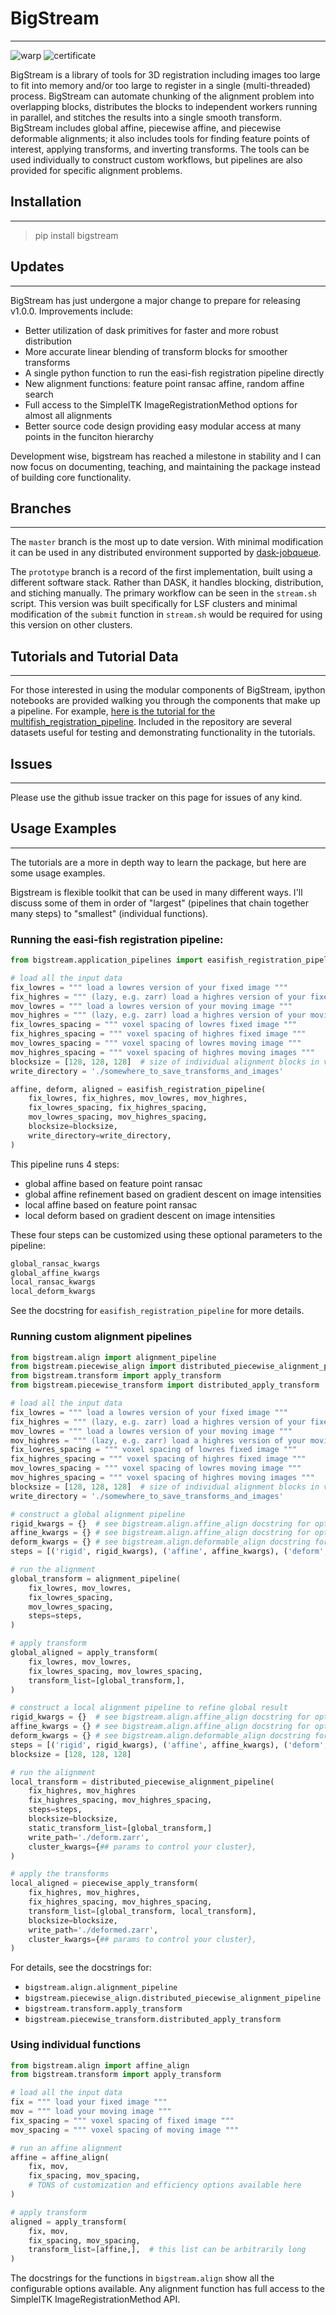 # BigStream
---

![warp](resources/warp_interpolation.gif)
![certificate](resources/rnrexm_certificate.png)

BigStream is a library of tools for 3D registration including images too large to fit into memory and/or too large to register in a single (multi-threaded) process. BigStream can automate chunking of the alignment problem into overlapping blocks, distributes the blocks to independent workers running in parallel, and stitches the results into a single smooth transform. BigStream includes global affine, piecewise affine, and piecewise deformable alignments; it also includes tools for finding feature points of interest, applying transforms, and inverting transforms. The tools can be used individually to construct custom workflows, but pipelines are also provided for specific alignment problems.

## Installation
---
> pip install bigstream

## Updates
---
BigStream has just undergone a major change to prepare for releasing v1.0.0.
Improvements include:
* Better utilization of dask primitives for faster and more robust distribution
* More accurate linear blending of transform blocks for smoother transforms
* A single python function to run the easi-fish registration pipeline directly
* New alignment functions: feature point ransac affine, random affine search
* Full access to the SimpleITK ImageRegistrationMethod options for almost all alignments
* Better source code design providing easy modular access at many points in the funciton hierarchy

Development wise, bigstream has reached a milestone in stability and I can now focus on documenting, teaching, and maintaining the package instead of building core functionality.

## Branches 
---
The `master` branch is the most up to date version. With minimal modification it can be used in any distributed environment supported by [dask-jobqueue](https://jobqueue.dask.org/en/latest/ "dask-jobqueue").

The `prototype` branch is a record of the first implementation, built using a different software stack. Rather than DASK, it handles blocking, distribution, and stiching manually. The primary workflow can be seen in the `stream.sh` script. This version was built specifically for LSF clusters and minimal modification of the `submit` function in `stream.sh` would be required for using this version on other clusters. 

## Tutorials and Tutorial Data
---

For those interested in using the modular components of BigStream, ipython notebooks are provided walking you through the components that make up a pipeline. For example, [here is the tutorial for the multifish_registration_pipeline](https://github.com/GFleishman/bigstream/blob/master/notebooks/bigstream_intro_tutorial.ipynb "multifish registration tutorial"). Included in the repository are several datasets useful for testing and demonstrating functionality in the tutorials. 

## Issues
---
Please use the github issue tracker on this page for issues of any kind.

## Usage Examples
---

The tutorials are a more in depth way to learn the package, but here are some usage examples.

Bigstream is flexible toolkit that can be used in many different ways. I'll discuss some of them in order of "largest" (pipelines that chain together many steps) to "smallest" (individual functions).

### Running the easi-fish registration pipeline:
```python
from bigstream.application_pipelines import easifish_registration_pipeline

# load all the input data
fix_lowres = """ load a lowres version of your fixed image """
fix_highres = """ (lazy, e.g. zarr) load a highres version of your fixed image """
mov_lowres = """ load a lowres version of your moving image """
mov_highres = """ (lazy, e.g. zarr) load a highres version of your moving image """
fix_lowres_spacing = """ voxel spacing of lowres fixed image """
fix_highres_spacing = """ voxel spacing of highres fixed image """
mov_lowres_spacing = """ voxel spacing of lowres moving image """
mov_highres_spacing = """ voxel spacing of highres moving images """
blocksize = [128, 128, 128]  # size of individual alignment blocks in voxels
write_directory = './somewhere_to_save_transforms_and_images'

affine, deform, aligned = easifish_registration_pipeline(
    fix_lowres, fix_highres, mov_lowres, mov_highres,
    fix_lowres_spacing, fix_highres_spacing,
    mov_lowres_spacing, mov_highres_spacing,
    blocksize=blocksize,
    write_directory=write_directory,
)
```

This pipeline runs 4 steps:
* global affine based on feature point ransac
* global affine refinement based on gradient descent on image intensities
* local affine based on feature point ransac
* local deform based on gradient descent on image intensities

These four steps can be customized using these optional parameters to the pipeline:

```python
global_ransac_kwargs
global_affine_kwargs
local_ransac_kwargs
local_deform_kwargs
```

See the docstring for `easifish_registration_pipeline` for more details.

### Running custom alignment pipelines
```python
from bigstream.align import alignment_pipeline
from bigstream.piecewise_align import distributed_piecewise_alignment_pipeline
from bigstream.transform import apply_transform
from bigstream.piecewise_transform import distributed_apply_transform

# load all the input data
fix_lowres = """ load a lowres version of your fixed image """
fix_highres = """ (lazy, e.g. zarr) load a highres version of your fixed image """
mov_lowres = """ load a lowres version of your moving image """
mov_highres = """ (lazy, e.g. zarr) load a highres version of your moving image """
fix_lowres_spacing = """ voxel spacing of lowres fixed image """
fix_highres_spacing = """ voxel spacing of highres fixed image """
mov_lowres_spacing = """ voxel spacing of lowres moving image """
mov_highres_spacing = """ voxel spacing of highres moving images """
blocksize = [128, 128, 128]  # size of individual alignment blocks in voxels
write_directory = './somewhere_to_save_transforms_and_images'

# construct a global alignment pipeline
rigid_kwargs = {}  # see bigstream.align.affine_align docstring for options
affine_kwargs = {} # see bigstream.align.affine_align docstring for options
deform_kwargs = {} # see bigstream.align.deformable_align docstring for options
steps = [('rigid', rigid_kwargs), ('affine', affine_kwargs), ('deform', deform_kwargs)]

# run the alignment
global_transform = alignment_pipeline(
    fix_lowres, mov_lowres,
    fix_lowres_spacing,
    mov_lowres_spacing,
    steps=steps,
)

# apply transform
global_aligned = apply_transform(
    fix_lowres, mov_lowres,
    fix_lowres_spacing, mov_lowres_spacing,
    transform_list=[global_transform,],
)

# construct a local alignment pipeline to refine global result
rigid_kwargs = {}  # see bigstream.align.affine_align docstring for options
affine_kwargs = {} # see bigstream.align.affine_align docstring for options
deform_kwargs = {} # see bigstream.align.deformable_align docstring for options
steps = [('rigid', rigid_kwargs), ('affine', affine_kwargs), ('deform', deform_kwargs)]
blocksize = [128, 128, 128]

# run the alignment
local_transform = distributed_piecewise_alignment_pipeline(
    fix_highres, mov_highres
    fix_highres_spacing, mov_highres_spacing,
    steps=steps,
    blocksize=blocksize,
    static_transform_list=[global_transform,]
    write_path='./deform.zarr',
    cluster_kwargs={## params to control your cluster},
)

# apply the transforms
local_aligned = piecewise_apply_transform(
    fix_highres, mov_highres,
    fix_highres_spacing, mov_highres_spacing,
    transform_list=[global_transform, local_transform],
    blocksize=blocksize,
    write_path='./deformed.zarr',
    cluster_kwargs={## params to control your cluster},
)
```

For details, see the docstrings for:
* `bigstream.align.alignment_pipeline`
* `bigstream.piecewise_align.distributed_piecewise_alignment_pipeline`
* `bigstream.transform.apply_transform`
* `bigstream.piecewise_transform.distributed_apply_transform`

### Using individual functions
```python
from bigstream.align import affine_align
from bigstream.transform import apply_transform

# load all the input data
fix = """ load your fixed image """
mov = """ load your moving image """
fix_spacing = """ voxel spacing of fixed image """
mov_spacing = """ voxel spacing of moving image """

# run an affine alignment
affine = affine_align(
    fix, mov,
    fix_spacing, mov_spacing,
    # TONS of customization and efficiency options available here
)

# apply transform
aligned = apply_transform(
    fix, mov,
    fix_spacing, mov_spacing,
    transform_list=[affine,],  # this list can be arbitrarily long
)
```

The docstrings for the functions in `bigstream.align` show all the configurable options available. Any alignment function has full access to the SimpleITK ImageRegistrationMethod API.

